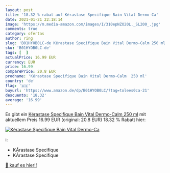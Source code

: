```yaml
---
layout: post
title: '18.32 % rabat auf Kérastase Specifique Bain Vital Dermo-Ca'
date: 2021-01-21 22:18:14
image: 'https://m.media-amazon.com/images/I/310epNZO20L._SL200_.jpg'
comments: true
category: ofertas
author: ring
slug: 'B01HYOB0LC-de Kérastase Specifique Bain Vital Dermo-Calm 250 ml'
sku: 'B01HYOB0LC-de'
tags: [  ]
actualPrice: 16.99 EUR
currency: EUR
price: 16.99
comparePrice: 20.8 EUR
prodname: 'Kérastase Specifique Bain Vital Dermo-Calm  250 ml'
country: 'de'
flag: '🇩🇪'
buyurl: 'https://www.amazon.de/dp/B01HYOB0LC/?tag=tolees0ca-21'
descuento: '18.32'
average: '16.99'
---
```


Es gibt ein [Kérastase Specifique Bain Vital Dermo-Calm  250 ml](https://www.amazon.de/dp/B01HYOB0LC/?tag=tolees0ca-21) mit aktuellem Preis 16.99 EUR (original: 20.8 EUR) 18.32 % Rabatt hier:

[![Kérastase Specifique Bain Vital Dermo-Ca](https://m.media-amazon.com/images/I/310epNZO20L._SL200_.jpg)](https://www.amazon.de/dp/B01HYOB0LC/?tag=tolees0ca-21)

ℹ️:

- KÃrastase Specifique
- KÃrastase Specifique

[🛒 kauf es hier!!](https://www.amazon.de/dp/B01HYOB0LC/?tag=tolees0ca-21)
